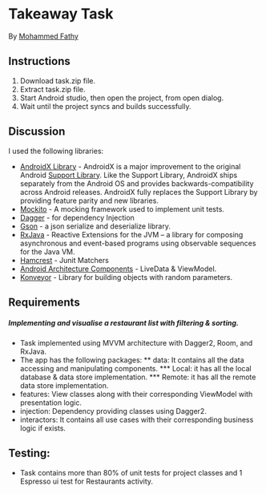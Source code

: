 # Takeaway Task

By [Mohammed Fathy](mailto:dev.mfathy@gmail.com)

## Instructions

1. Download task.zip file.
2. Extract task.zip file.
3. Start Android studio, then open the project, from open dialog.
4. Wait until the project syncs and builds successfully.

## Discussion

I used the following libraries:
*   [AndroidX Library](https://developer.android.com/jetpack/androidx/) - AndroidX is a major improvement to the original Android [Support Library](https://developer.android.com/topic/libraries/support-library/index). Like the Support Library, AndroidX ships separately from the Android OS and provides backwards-compatibility across Android releases. AndroidX fully replaces the Support Library by providing feature parity and new libraries.
*   [Mockito](http://site.mockito.org/) - A mocking framework used to implement unit tests.
*   [Dagger](https://github.com/google/dagger) - for dependency Injection
*   [Gson](https://github.com/google/gson) - a json serialize and deserialize library.
*   [RxJava](https://github.com/ReactiveX/RxJava) - Reactive Extensions for the JVM – a library for composing asynchronous and event-based programs using observable sequences for the Java VM.
*   [Hamcrest](http://hamcrest.org/JavaHamcrest/) -  Junit Matchers
*   [Android Architecture Components](https://developer.android.com/topic/libraries/architecture/) - LiveData & ViewModel.
*   [Konveyor](https://github.com/vacxe/Konveyor) - Library for building objects with random parameters.


## Requirements

##### Implementing and visualise a restaurant list with filtering & sorting.
* Task implemented using MVVM architecture with Dagger2, Room, and RxJava.
* The app has the following packages:
** data: It contains all the data accessing and manipulating components.
*** Local: it has all the local database & data store implementation.
*** Remote: it has all the remote data store implementation.
* features: View classes along with their corresponding ViewModel with presentation logic.
* injection: Dependency providing classes using Dagger2.
* interactors: It contains all use cases with their corresponding business logic if exists.


## Testing:
* Task contains more than 80% of unit tests for project classes and 1 Espresso ui test for Restaurants activity.


